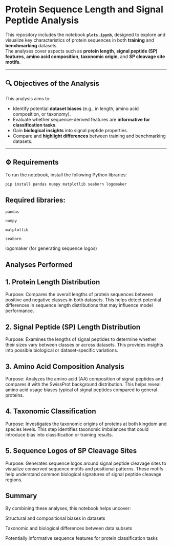 # Protein Sequence Length and Signal Peptide Analysis

This repository includes the notebook **`plots.ipynb`**, designed to explore and visualize key characteristics of protein sequences in both **training** and **benchmarking** datasets.  
The analyses cover aspects such as **protein length**, **signal peptide (SP) features**, **amino acid composition**, **taxonomic origin**, and **SP cleavage site motifs**.

---

## 🔍 Objectives of the Analysis

This analysis aims to:

- Identify potential **dataset biases** (e.g., in length, amino acid composition, or taxonomy).  
- Evaluate whether sequence-derived features are **informative for classification tasks**.  
- Gain **biological insights** into signal peptide properties.  
- Compare and **highlight differences** between training and benchmarking datasets.

---

## ⚙️ Requirements

To run the notebook, install the following Python libraries:

```bash
pip install pandas numpy matplotlib seaborn logomaker
```
## Required libraries:
```
pandas

numpy

matplotlib

seaborn
```
logomaker (for generating sequence logos)

## Analyses Performed
## 1. Protein Length Distribution

Purpose:
Compares the overall lengths of protein sequences between positive and negative classes in both datasets.
This helps detect potential differences in sequence length distributions that may influence model performance.

## 2. Signal Peptide (SP) Length Distribution

Purpose:
Examines the lengths of signal peptides to determine whether their sizes vary between classes or across datasets.
This provides insights into possible biological or dataset-specific variations.

## 3. Amino Acid Composition Analysis

Purpose:
Analyzes the amino acid (AA) composition of signal peptides and compares it with the SwissProt background distribution.
This helps reveal amino acid usage biases typical of signal peptides compared to general proteins.

## 4. Taxonomic Classification

Purpose:
Investigates the taxonomic origins of proteins at both kingdom and species levels.
This step identifies taxonomic imbalances that could introduce bias into classification or training results.

## 5. Sequence Logos of SP Cleavage Sites

Purpose:
Generates sequence logos around signal peptide cleavage sites to visualize conserved sequence motifs and positional patterns.
These motifs help understand common biological signatures of signal peptide cleavage regions.

## Summary

By combining these analyses, this notebook helps uncover:

Structural and compositional biases in datasets

Taxonomic and biological differences between data subsets

Potentially informative sequence features for protein classification tasks


